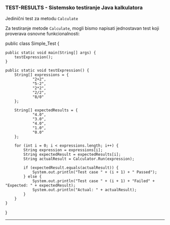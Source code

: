 ### TEST-RESULTS - Sistemsko testiranje Java kalkulatora

Jedinični test za metodu `Calculate`

Za testiranje metode `Calculate`, mogli bismo napisati jednostavan test koji proverava osnovne funkcionalnosti:

public class Simple_Test {

    public static void main(String[] args) {
        testExpression();
    }

    public static void testExpression() {
        String[] expressions = {
                "2+2",
                "5-2",
                "2*2",
                "2/2",
                "8/0"
        };

        String[] expectedResults = {
                "4.0",
                "3.0",
                "4.0",
                "1.0",
                "0.0"
        };

        for (int i = 0; i < expressions.length; i++) {
            String expression = expressions[i];
            String expectedResult = expectedResults[i];
            String actualResult = Calculator.Run(expression);

            if (expectedResult.equals(actualResult)) {
                System.out.println("Test case " + (i + 1) + " Passed");
            } else {
                System.out.println("Test case " + (i + 1) + "Failed" + "Expected: " + expectedResult);
                System.out.println("Actual: " + actualResult);
            }
        }
    }

}


---

